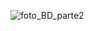 ![foto_BD_parte2](https://github.com/Andrxwwww/DB_project-part2/assets/117539407/c6b47b20-68b7-4e4e-8b93-8eeb8de79d0c)
